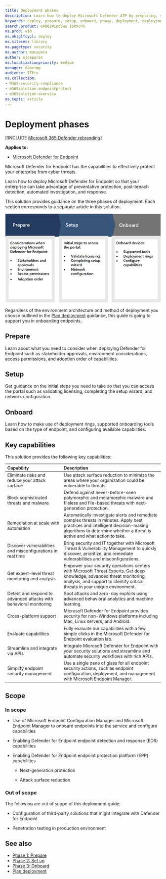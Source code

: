 ```yaml
---
title: Deployment phases
description: Learn how to deploy Microsoft Defender ATP by preparing, setting up, and onboarding endpoints to that service
keywords: deploy, prepare, setup, onboard, phase, deployment, deploying, adoption, configuring
search.product: eADQiWindows 10XVcnh
ms.prod: w10
ms.mktglfcycl: deploy
ms.sitesec: library
ms.pagetype: security
ms.author: macapara
author: mjcaparas
ms.localizationpriority: medium
manager: dansimp
audience: ITPro
ms.collection: 
- M365-security-compliance
- m365solution-endpointprotect
- m365solution-overview  
ms.topic: article
---
```


# Deployment phases

[!INCLUDE [Microsoft 365 Defender rebranding](../../includes/microsoft-defender.md)]

**Applies to:**
- [Microsoft Defender for Endpoint](https://go.microsoft.com/fwlink/p/?linkid=2146631)



Microsoft Defender for Endpoint has the capabilities to effectively protect your enterprise from cyber threats.

Learn how to deploy Microsoft Defender for Endpoint so that your enterprise can take advantage of preventative protection, post-breach detection, automated investigation, and response. 


This solution provides guidance on the three phases of deployment. Each section corresponds to a separate article in this solution.

![Image of deployment phases](images/deployment-phases.png)

Regardless of the environment architecture and method of deployment you choose outlined in the [Plan deployment](deployment-strategy.md) guidance, this guide is going to support you in onboarding endpoints. 


## Prepare
Learn about what you need to consider when deploying Defender for Endpoint such as stakeholder approvals, environment considerations, access permissions, and adoption order of capabilities. 

## Setup
Get guidance on the initial steps you need to take so that you can access the portal such as validating licensing, completing the setup wizard, and network configuration. 

## Onboard
Learn how to make use of deployment rings, supported onboarding tools based on the type of endpoint, and configuring available capabilities.


## Key capabilities

This solution provides the following key capabilities:

Capability | Description 
:---|:---
Eliminate risks and reduce your attack surface| Use attack surface reduction to minimize the areas where your organization could be vulnerable to threats.
Block sophisticated threats and malware | Defend against never-before-seen polymorphic and metamorphic malware and fileless and file-based threats with next-generation protection.
Remediation at scale with automation | Automatically investigate alerts and remediate complex threats in minutes. Apply best practices and intelligent decision-making algorithms to determine whether a threat is active and what action to take.
Discover vulnerabilities and misconfigurations in real time | Bring security and IT together with Microsoft Threat & Vulnerability Management to quickly discover, prioritize, and remediate vulnerabilities and misconfigurations.
Get expert-level threat monitoring and analysis | Empower your security operations centers with Microsoft Threat Experts. Get deep knowledge, advanced threat monitoring, analysis, and support to identify critical threats in your unique environment.
Detect and respond to advanced attacks with behavioral monitoring | Spot attacks and zero-day exploits using advanced behavioral analytics and machine learning.
Cross-platform support | Microsoft Defender for Endpoint provides security for non-Windows platforms including Mac, Linux servers, and Android.
Evaluate capabilities | Fully evaluate our capabilities with a few simple clicks in the Microsoft Defender for Endpoint evaluation lab.
Streamline and integrate via APIs | Integrate Microsoft Defender for Endpoint with your security solutions and streamline and automate security workflows with rich APIs.
Simplify endpoint security management | Use a single pane of glass for all endpoint security actions, such as endpoint configuration, deployment, and management with Microsoft Endpoint Manager.


## Scope

### In scope

-   Use of Microsoft Endpoint Configuration Manager and Microsoft Endpoint Manager to onboard endpoints into the service and configure capabilities

-   Enabling Defender for Endpoint endpoint detection and response (EDR)  capabilities

-   Enabling Defender for Endpoint endpoint protection platform (EPP)
    capabilities

    -   Next-generation protection

    -   Attack surface reduction


### Out of scope

The following are out of scope of this deployment guide:

-   Configuration of third-party solutions that might integrate with Defender for Endpoint

-   Penetration testing in production environment




## See also
- [Phase 1: Prepare](prepare-deployment.md)
- [Phase 2: Set up](production-deployment.md)
- [Phase 3: Onboard](onboarding.md)
- [Plan deployment](deployment-strategy.md)